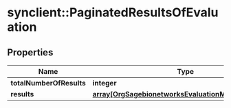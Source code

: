 # synclient::PaginatedResultsOfEvaluation


## Properties
Name | Type | Description | Notes
------------ | ------------- | ------------- | -------------
**totalNumberOfResults** | **integer** |  | [optional] 
**results** | [**array[OrgSagebionetworksEvaluationModelEvaluation]**](org.sagebionetworks.evaluation.model.Evaluation.md) |  | [optional] 


